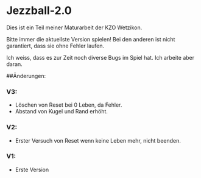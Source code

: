 # Jezzball-2.0

Dies ist ein Teil meiner Maturarbeit der KZO Wetzikon.

Bitte immer die aktuellste Version spielen!
Bei den anderen ist nicht garantiert, dass sie ohne Fehler laufen.

Ich weiss, dass es zur Zeit noch diverse Bugs im Spiel hat. Ich arbeite aber daran.

##Änderungen:
### V3:
- Löschen von Reset bei 0 Leben, da Fehler.
- Abstand von Kugel und Rand erhöht.

### V2:
- Erster Versuch von Reset wenn keine Leben mehr, nicht beenden.
	
### V1:
- Erste Version
